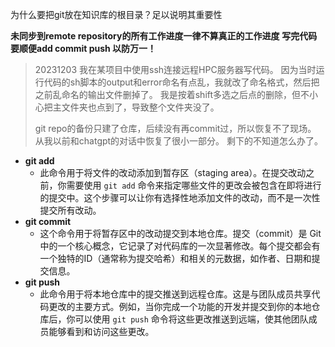 为什么要把git放在知识库的根目录？足以说明其重要性

**未同步到remote repository的所有工作进度一律不算真正的工作进度**
**写完代码要顺便add commit push 以防万一！**

> 20231203
> 我在某项目中使用ssh连接远程HPC服务器写代码。
> 因为当时运行代码的sh脚本的output和error命名有点乱，我就改了命名格式，然后把之前乱命名的输出文件删掉了。
> 我是按着shift多选之后点的删除，但不小心把主文件夹也点到了，导致整个文件夹没了。
>
> git repo的备份只建了仓库，后续没有再commit过，所以恢复不了现场。
> 从我以前和chatgpt的对话中恢复了很小一部分。
> 剩下的不知道怎么办了。

- **git add**
	- 此命令用于将文件的改动添加到暂存区（staging area）。在提交改动之前，你需要使用 `git add` 命令来指定哪些文件的更改会被包含在即将进行的提交中。这个步骤可以让你有选择性地添加文件的改动，而不是一次性提交所有改动。
- **git commit**
	- 这个命令用于将暂存区中的改动提交到本地仓库。提交（commit）是 Git 中的一个核心概念，它记录了对代码库的一次显著修改。每个提交都会有一个独特的ID（通常称为提交哈希）和相关的元数据，如作者、日期和提交信息。
- **git push**
	- 此命令用于将本地仓库中的提交推送到远程仓库。这是与团队成员共享代码更改的主要方式。例如，当你完成一个功能的开发并提交到你的本地仓库后，你可以使用 `git push` 命令将这些更改推送到远端，使其他团队成员能够看到和访问这些更改。